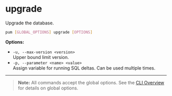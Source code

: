 # upgrade

Upgrade the database.

```sh
pum [GLOBAL_OPTIONS] upgrade [OPTIONS]
```

**Options:**

- `-u, --max-version <version>`  
  Upper bound limit version.
- `-p, --parameter <name> <value>`  
  Assign variable for running SQL deltas. Can be used multiple times.

---

> **Note:**
> All commands accept the global options. See the [CLI Overview](../cli.md) for details on global options.
